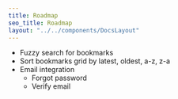 ```yaml
---
title: Roadmap
seo_title: Roadmap
layout: "../../components/DocsLayout"
---
```


- Fuzzy search for bookmarks
- Sort bookmarks grid by latest, oldest, a-z, z-a
- Email integration
  - Forgot password
  - Verify email
